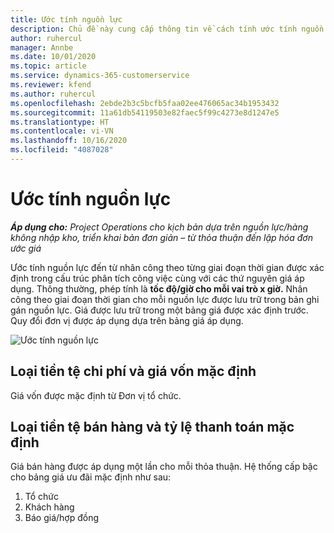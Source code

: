 ```yaml
---
title: Ước tính nguồn lực
description: Chủ đề này cung cấp thông tin về cách tính ước tính nguồn lực trong Project Operations.
author: ruhercul
manager: Annbe
ms.date: 10/01/2020
ms.topic: article
ms.service: dynamics-365-customerservice
ms.reviewer: kfend
ms.author: ruhercul
ms.openlocfilehash: 2ebde2b3c5bcfb5faa02ee476065ac34b1953432
ms.sourcegitcommit: 11a61db54119503e82faec5f99c4273e8d1247e5
ms.translationtype: HT
ms.contentlocale: vi-VN
ms.lasthandoff: 10/16/2020
ms.locfileid: "4087028"
---
```

# <a name="resource-estimates"></a>Ước tính nguồn lực

_**Áp dụng cho:** Project Operations cho kịch bản dựa trên nguồn lực/hàng không nhập kho, triển khai bản đơn giản – từ thỏa thuận đến lập hóa đơn ước giá_

Ước tính nguồn lực đến từ nhân công theo từng giai đoạn thời gian được xác định trong cấu trúc phân tích công việc cùng với các thứ nguyên giá áp dụng. Thông thường, phép tính là **tốc độ/giờ cho mỗi vai trò x giờ.** Nhân công theo giai đoạn thời gian cho mỗi nguồn lực được lưu trữ trong bản ghi gán nguồn lực. Giá được lưu trữ trong một bảng giá được xác định trước. Quy đổi đơn vị được áp dụng dựa trên bảng giá áp dụng.

![Ước tính nguồn lực](./media/navigation12.png)

## <a name="default-cost-price-and-cost-currency"></a>Loại tiền tệ chi phí và giá vốn mặc định

Giá vốn được mặc định từ Đơn vị tổ chức.

## <a name="default-bill-rate-and-sales-currency"></a>Loại tiền tệ bán hàng và tỷ lệ thanh toán mặc định

Giá bán hàng được áp dụng một lần cho mỗi thỏa thuận. Hệ thống cấp bậc cho bảng giá ưu đãi mặc định như sau:

1. Tổ chức
2. Khách hàng
3. Báo giá/hợp đồng
